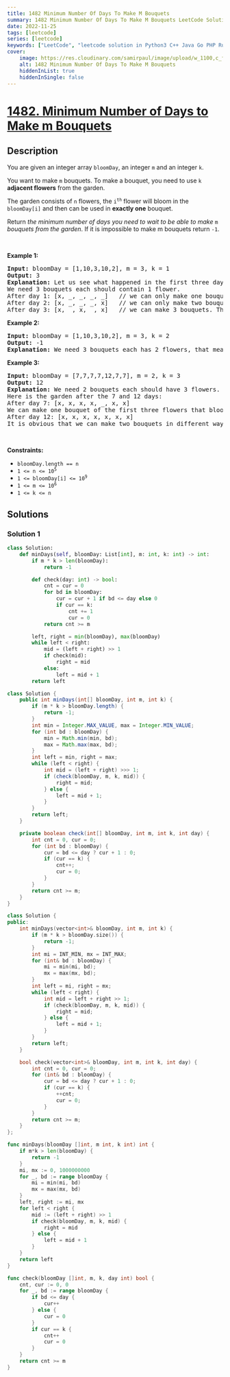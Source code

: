 ```yaml
---
title: 1482 Minimum Number Of Days To Make M Bouquets
summary: 1482 Minimum Number Of Days To Make M Bouquets LeetCode Solution Explained
date: 2022-11-25
tags: [leetcode]
series: [leetcode]
keywords: ["LeetCode", "leetcode solution in Python3 C++ Java Go PHP Ruby Swift TypeScript Rust C# JavaScript C", "1482 Minimum Number Of Days To Make M Bouquets LeetCode Solution Explained in all languages"]
cover:
    image: https://res.cloudinary.com/samirpaul/image/upload/w_1100,c_fit,co_rgb:FFFFFF,l_text:Arial_75_bold:1482 Minimum Number Of Days To Make M Bouquets - Solution Explained/problem-solving.webp
    alt: 1482 Minimum Number Of Days To Make M Bouquets
    hiddenInList: true
    hiddenInSingle: false
---
```



# [1482. Minimum Number of Days to Make m Bouquets](https://leetcode.com/problems/minimum-number-of-days-to-make-m-bouquets)


## Description

<p>You are given an integer array <code>bloomDay</code>, an integer <code>m</code> and an integer <code>k</code>.</p>

<p>You want to make <code>m</code> bouquets. To make a bouquet, you need to use <code>k</code> <strong>adjacent flowers</strong> from the garden.</p>

<p>The garden consists of <code>n</code> flowers, the <code>i<sup>th</sup></code> flower will bloom in the <code>bloomDay[i]</code> and then can be used in <strong>exactly one</strong> bouquet.</p>

<p>Return <em>the minimum number of days you need to wait to be able to make </em><code>m</code><em> bouquets from the garden</em>. If it is impossible to make m bouquets return <code>-1</code>.</p>

<p>&nbsp;</p>
<p><strong class="example">Example 1:</strong></p>

<pre>
<strong>Input:</strong> bloomDay = [1,10,3,10,2], m = 3, k = 1
<strong>Output:</strong> 3
<strong>Explanation:</strong> Let us see what happened in the first three days. x means flower bloomed and _ means flower did not bloom in the garden.
We need 3 bouquets each should contain 1 flower.
After day 1: [x, _, _, _, _]   // we can only make one bouquet.
After day 2: [x, _, _, _, x]   // we can only make two bouquets.
After day 3: [x, _, x, _, x]   // we can make 3 bouquets. The answer is 3.
</pre>

<p><strong class="example">Example 2:</strong></p>

<pre>
<strong>Input:</strong> bloomDay = [1,10,3,10,2], m = 3, k = 2
<strong>Output:</strong> -1
<strong>Explanation:</strong> We need 3 bouquets each has 2 flowers, that means we need 6 flowers. We only have 5 flowers so it is impossible to get the needed bouquets and we return -1.
</pre>

<p><strong class="example">Example 3:</strong></p>

<pre>
<strong>Input:</strong> bloomDay = [7,7,7,7,12,7,7], m = 2, k = 3
<strong>Output:</strong> 12
<strong>Explanation:</strong> We need 2 bouquets each should have 3 flowers.
Here is the garden after the 7 and 12 days:
After day 7: [x, x, x, x, _, x, x]
We can make one bouquet of the first three flowers that bloomed. We cannot make another bouquet from the last three flowers that bloomed because they are not adjacent.
After day 12: [x, x, x, x, x, x, x]
It is obvious that we can make two bouquets in different ways.
</pre>

<p>&nbsp;</p>
<p><strong>Constraints:</strong></p>

<ul>
	<li><code>bloomDay.length == n</code></li>
	<li><code>1 &lt;= n &lt;= 10<sup>5</sup></code></li>
	<li><code>1 &lt;= bloomDay[i] &lt;= 10<sup>9</sup></code></li>
	<li><code>1 &lt;= m &lt;= 10<sup>6</sup></code></li>
	<li><code>1 &lt;= k &lt;= n</code></li>
</ul>

## Solutions

### Solution 1

<!-- tabs:start -->

```python
class Solution:
    def minDays(self, bloomDay: List[int], m: int, k: int) -> int:
        if m * k > len(bloomDay):
            return -1

        def check(day: int) -> bool:
            cnt = cur = 0
            for bd in bloomDay:
                cur = cur + 1 if bd <= day else 0
                if cur == k:
                    cnt += 1
                    cur = 0
            return cnt >= m

        left, right = min(bloomDay), max(bloomDay)
        while left < right:
            mid = (left + right) >> 1
            if check(mid):
                right = mid
            else:
                left = mid + 1
        return left
```

```java
class Solution {
    public int minDays(int[] bloomDay, int m, int k) {
        if (m * k > bloomDay.length) {
            return -1;
        }
        int min = Integer.MAX_VALUE, max = Integer.MIN_VALUE;
        for (int bd : bloomDay) {
            min = Math.min(min, bd);
            max = Math.max(max, bd);
        }
        int left = min, right = max;
        while (left < right) {
            int mid = (left + right) >>> 1;
            if (check(bloomDay, m, k, mid)) {
                right = mid;
            } else {
                left = mid + 1;
            }
        }
        return left;
    }

    private boolean check(int[] bloomDay, int m, int k, int day) {
        int cnt = 0, cur = 0;
        for (int bd : bloomDay) {
            cur = bd <= day ? cur + 1 : 0;
            if (cur == k) {
                cnt++;
                cur = 0;
            }
        }
        return cnt >= m;
    }
}
```

```cpp
class Solution {
public:
    int minDays(vector<int>& bloomDay, int m, int k) {
        if (m * k > bloomDay.size()) {
            return -1;
        }
        int mi = INT_MIN, mx = INT_MAX;
        for (int& bd : bloomDay) {
            mi = min(mi, bd);
            mx = max(mx, bd);
        }
        int left = mi, right = mx;
        while (left < right) {
            int mid = left + right >> 1;
            if (check(bloomDay, m, k, mid)) {
                right = mid;
            } else {
                left = mid + 1;
            }
        }
        return left;
    }

    bool check(vector<int>& bloomDay, int m, int k, int day) {
        int cnt = 0, cur = 0;
        for (int& bd : bloomDay) {
            cur = bd <= day ? cur + 1 : 0;
            if (cur == k) {
                ++cnt;
                cur = 0;
            }
        }
        return cnt >= m;
    }
};
```

```go
func minDays(bloomDay []int, m int, k int) int {
	if m*k > len(bloomDay) {
		return -1
	}
	mi, mx := 0, 1000000000
	for _, bd := range bloomDay {
		mi = min(mi, bd)
		mx = max(mx, bd)
	}
	left, right := mi, mx
	for left < right {
		mid := (left + right) >> 1
		if check(bloomDay, m, k, mid) {
			right = mid
		} else {
			left = mid + 1
		}
	}
	return left
}

func check(bloomDay []int, m, k, day int) bool {
	cnt, cur := 0, 0
	for _, bd := range bloomDay {
		if bd <= day {
			cur++
		} else {
			cur = 0
		}
		if cur == k {
			cnt++
			cur = 0
		}
	}
	return cnt >= m
}
```

<!-- tabs:end -->

<!-- end -->
